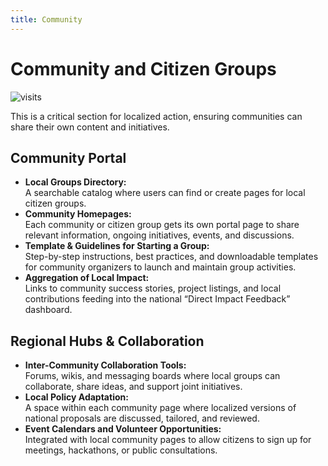 ```yaml
---
title: Community
---
```


# Community and Citizen Groups

![visits](https://visit-counter.vercel.app/counter.png?page=https%3A%2F%2Fselwynpolit.github.io%2Fdemo2%2Fcommunity&s=16&c=030303&bg=00000000&no=5&ff=electrolize&tb=&ta=+Views)

This is a critical section for localized action, ensuring communities can share their own content and initiatives.

## Community Portal
- **Local Groups Directory:**  
  A searchable catalog where users can find or create pages for local citizen groups.
- **Community Homepages:**  
  Each community or citizen group gets its own portal page to share relevant information, ongoing initiatives, events, and discussions.
- **Template & Guidelines for Starting a Group:**  
  Step-by-step instructions, best practices, and downloadable templates for community organizers to launch and maintain group activities.
- **Aggregation of Local Impact:**  
  Links to community success stories, project listings, and local contributions feeding into the national “Direct Impact Feedback” dashboard.

## Regional Hubs & Collaboration
- **Inter-Community Collaboration Tools:**  
  Forums, wikis, and messaging boards where local groups can collaborate, share ideas, and support joint initiatives.
- **Local Policy Adaptation:**  
  A space within each community page where localized versions of national proposals are discussed, tailored, and reviewed.
- **Event Calendars and Volunteer Opportunities:**  
  Integrated with local community pages to allow citizens to sign up for meetings, hackathons, or public consultations.

